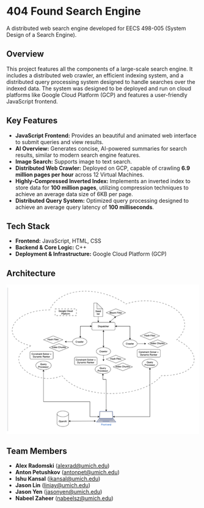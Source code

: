 # 404 Found Search Engine
A distributed web search engine developed for EECS 498-005 (System Design of a Search Engine).

## Overview
This project features all the components of a large-scale search engine. It includes a distributed web crawler, an efficient indexing system, and a distributed query processing system designed to handle searches over the indexed data. The system was designed to be deployed and run on cloud platforms like Google Cloud Platform (GCP) and features a user-friendly JavaScript frontend.

## Key Features
*   **JavaScript Frontend:** Provides an beautiful and animated web interface to submit queries and view results.
*   **AI Overview:** Generates concise, AI-powered summaries for search results, similar to modern search engine features.
*   **Image Search:** Supports image to text search.
*   **Distributed Web Crawler:** Deployed on GCP, capable of crawling **6.9 million pages per hour** across 12 Virtual Machines.
*   **Highly-Compressed Inverted Index:** Implements an inverted index to store data for **100 million pages**, utilizing compression techniques to achieve an average data size of 6KB per page.
*   **Distributed Query System:** Optimized query processing designed to achieve an average query latency of **100 milliseconds**.

## Tech Stack
*   **Frontend:** JavaScript, HTML, CSS
*   **Backend & Core Logic:** C++
*   **Deployment & Infrastructure:** Google Cloud Platform (GCP)
  
## Architecture
![System Architecture Diagram](searchengine_arch.png)

## Team Members  
- **Alex Radomski** ([alexrad@umich.edu](mailto:alexrad@umich.edu))  
- **Anton Petushkov** ([antonpet@umich.edu](mailto:antonpet@umich.edu))  
- **Ishu Kansal** ([ikansal@umich.edu](mailto:ikansal@umich.edu))  
- **Jason Lin** ([linjay@umich.edu](mailto:linjay@umich.edu))  
- **Jason Yen** ([jasonyen@umich.edu](mailto:jasonyen@umich.edu))  
- **Nabeel Zaheer** ([nabeelsz@umich.edu](mailto:nabeelsz@umich.edu))  
